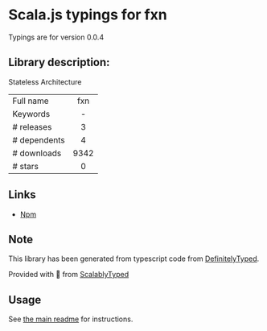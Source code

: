 
# Scala.js typings for fxn

Typings are for version 0.0.4

## Library description:
Stateless Architecture

|                    |                 |
| ------------------ | :-------------: |
| Full name          | fxn |
| Keywords           | - |
| # releases         | 3 |
| # dependents       | 4 |
| # downloads        | 9342 |
| # stars            | 0 |

## Links
- [Npm](https://www.npmjs.com/package/fxn)
    


## Note
This library has been generated from typescript code from [DefinitelyTyped](https://definitelytyped.org).

Provided with :purple_heart: from [ScalablyTyped](https://github.com/oyvindberg/ScalablyTyped)

## Usage
See [the main readme](../../readme.md) for instructions.


